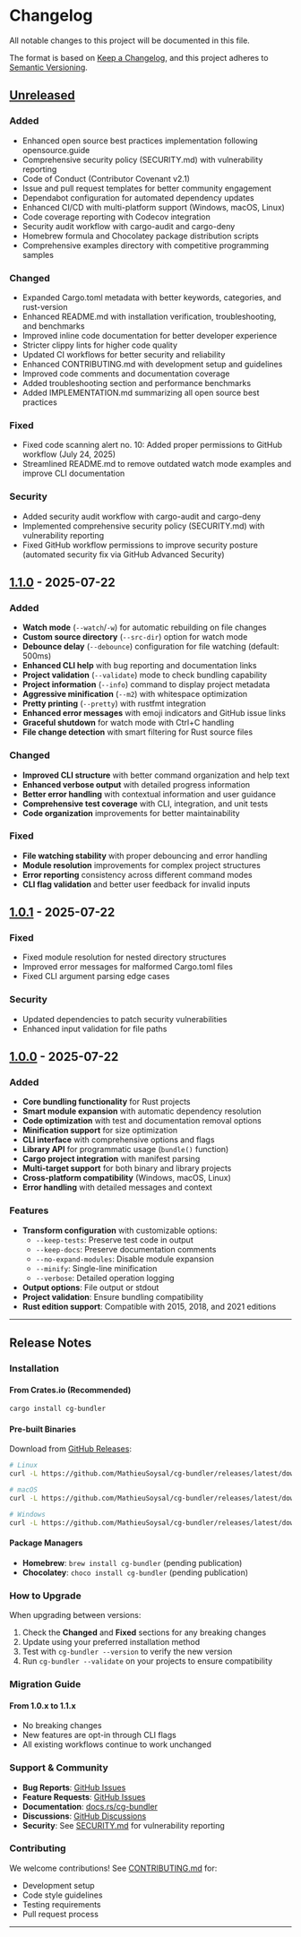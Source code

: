 # Changelog

All notable changes to this project will be documented in this file.

The format is based on [Keep a Changelog](https://keepachangelog.com/en/1.0.0/),
and this project adheres to [Semantic Versioning](https://semver.org/spec/v2.0.0.html).

## [Unreleased]

### Added
- Enhanced open source best practices implementation following opensource.guide
- Comprehensive security policy (SECURITY.md) with vulnerability reporting
- Code of Conduct (Contributor Covenant v2.1)
- Issue and pull request templates for better community engagement
- Dependabot configuration for automated dependency updates
- Enhanced CI/CD with multi-platform support (Windows, macOS, Linux)
- Code coverage reporting with Codecov integration
- Security audit workflow with cargo-audit and cargo-deny
- Homebrew formula and Chocolatey package distribution scripts
- Comprehensive examples directory with competitive programming samples

### Changed
- Expanded Cargo.toml metadata with better keywords, categories, and rust-version
- Enhanced README.md with installation verification, troubleshooting, and benchmarks
- Improved inline code documentation for better developer experience
- Stricter clippy lints for higher code quality
- Updated CI workflows for better security and reliability
- Enhanced CONTRIBUTING.md with development setup and guidelines
- Improved code comments and documentation coverage
- Added troubleshooting section and performance benchmarks
- Added IMPLEMENTATION.md summarizing all open source best practices

### Fixed
- Fixed code scanning alert no. 10: Added proper permissions to GitHub workflow (July 24, 2025)
- Streamlined README.md to remove outdated watch mode examples and improve CLI documentation

### Security
- Added security audit workflow with cargo-audit and cargo-deny
- Implemented comprehensive security policy (SECURITY.md) with vulnerability reporting
- Fixed GitHub workflow permissions to improve security posture (automated security fix via GitHub Advanced Security)

## [1.1.0] - 2025-07-22

### Added
- **Watch mode** (`--watch`/`-w`) for automatic rebuilding on file changes
- **Custom source directory** (`--src-dir`) option for watch mode
- **Debounce delay** (`--debounce`) configuration for file watching (default: 500ms)
- **Enhanced CLI help** with bug reporting and documentation links
- **Project validation** (`--validate`) mode to check bundling capability
- **Project information** (`--info`) command to display project metadata
- **Aggressive minification** (`--m2`) with whitespace optimization
- **Pretty printing** (`--pretty`) with rustfmt integration
- **Enhanced error messages** with emoji indicators and GitHub issue links
- **Graceful shutdown** for watch mode with Ctrl+C handling
- **File change detection** with smart filtering for Rust source files

### Changed
- **Improved CLI structure** with better command organization and help text
- **Enhanced verbose output** with detailed progress information
- **Better error handling** with contextual information and user guidance
- **Comprehensive test coverage** with CLI, integration, and unit tests
- **Code organization** improvements for better maintainability

### Fixed
- **File watching stability** with proper debouncing and error handling
- **Module resolution** improvements for complex project structures
- **Error reporting** consistency across different command modes
- **CLI flag validation** and better user feedback for invalid inputs

## [1.0.1] - 2025-07-22

### Fixed
- Fixed module resolution for nested directory structures
- Improved error messages for malformed Cargo.toml files
- Fixed CLI argument parsing edge cases

### Security
- Updated dependencies to patch security vulnerabilities
- Enhanced input validation for file paths

## [1.0.0] - 2025-07-22

### Added
- **Core bundling functionality** for Rust projects
- **Smart module expansion** with automatic dependency resolution
- **Code optimization** with test and documentation removal options
- **Minification support** for size optimization
- **CLI interface** with comprehensive options and flags
- **Library API** for programmatic usage (`bundle()` function)
- **Cargo project integration** with manifest parsing
- **Multi-target support** for both binary and library projects
- **Cross-platform compatibility** (Windows, macOS, Linux)
- **Error handling** with detailed messages and context

### Features
- **Transform configuration** with customizable options:
  - `--keep-tests`: Preserve test code in output
  - `--keep-docs`: Preserve documentation comments
  - `--no-expand-modules`: Disable module expansion
  - `--minify`: Single-line minification
  - `--verbose`: Detailed operation logging
- **Output options**: File output or stdout
- **Project validation**: Ensure bundling compatibility
- **Rust edition support**: Compatible with 2015, 2018, and 2021 editions

---

## Release Notes

### Installation

#### From Crates.io (Recommended)
```bash
cargo install cg-bundler
```

#### Pre-built Binaries
Download from [GitHub Releases](https://github.com/MathieuSoysal/cg-bundler/releases/latest):
```bash
# Linux
curl -L https://github.com/MathieuSoysal/cg-bundler/releases/latest/download/cg-bundler-linux-amd64 -o cg-bundler

# macOS
curl -L https://github.com/MathieuSoysal/cg-bundler/releases/latest/download/cg-bundler-macos-amd64 -o cg-bundler

# Windows
curl -L https://github.com/MathieuSoysal/cg-bundler/releases/latest/download/cg-bundler-windows-amd64.exe -o cg-bundler.exe
```

#### Package Managers
- **Homebrew**: `brew install cg-bundler` (pending publication)
- **Chocolatey**: `choco install cg-bundler` (pending publication)

### How to Upgrade

When upgrading between versions:
1. Check the **Changed** and **Fixed** sections for any breaking changes
2. Update using your preferred installation method
3. Test with `cg-bundler --version` to verify the new version
4. Run `cg-bundler --validate` on your projects to ensure compatibility

### Migration Guide

#### From 1.0.x to 1.1.x
- No breaking changes
- New features are opt-in through CLI flags
- All existing workflows continue to work unchanged

### Support & Community

- **Bug Reports**: [GitHub Issues](https://github.com/MathieuSoysal/cg-bundler/issues/new?template=bug_report.md)
- **Feature Requests**: [GitHub Issues](https://github.com/MathieuSoysal/cg-bundler/issues/new?template=feature_request.md)
- **Documentation**: [docs.rs/cg-bundler](https://docs.rs/cg-bundler)
- **Discussions**: [GitHub Discussions](https://github.com/MathieuSoysal/cg-bundler/discussions)
- **Security**: See [SECURITY.md](SECURITY.md) for vulnerability reporting

### Contributing

We welcome contributions! See [CONTRIBUTING.md](CONTRIBUTING.md) for:
- Development setup
- Code style guidelines  
- Testing requirements
- Pull request process

---

[Unreleased]: https://github.com/MathieuSoysal/cg-bundler/compare/v1.1.0...HEAD
[1.1.0]: https://github.com/MathieuSoysal/cg-bundler/compare/v1.0.1...v1.1.0
[1.0.1]: https://github.com/MathieuSoysal/cg-bundler/compare/v1.0.0...v1.0.1
[1.0.0]: https://github.com/MathieuSoysal/cg-bundler/releases/tag/v1.0.0
